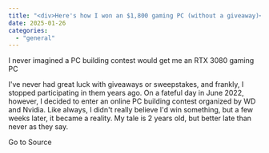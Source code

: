 ```yaml
---
title: "<div>Here's how I won an $1,800 gaming PC (without a giveaway)</div>"
date: 2025-01-26
categories: 
  - "general"
---
```


I never imagined a PC building contest would get me an RTX 3080 gaming PC

I've never had great luck with giveaways or sweepstakes, and frankly, I stopped participating in them years ago. On a fateful day in June 2022, however, I decided to enter an online PC building contest organized by WD and Nvidia. Like always, I didn't really believe I'd win something, but a few weeks later, it became a reality. My tale is 2 years old, but better late than never as they say.

Go to Source
